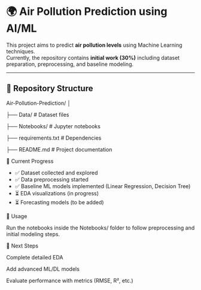 # 🌍 Air Pollution Prediction using AI/ML  

This project aims to predict **air pollution levels** using Machine Learning techniques.  
Currently, the repository contains **initial work (30%)** including dataset preparation, preprocessing, and baseline modeling.  

---

## 📂 Repository Structure  

Air-Pollution-Prediction/
│

├── Data/ # Dataset files

├── Notebooks/ # Jupyter notebooks

├── requirements.txt # Dependencies

├── README.md # Project documentation

🚀 Current Progress  

- ✅ Dataset collected and explored  
- ✅ Data preprocessing started  
- ✅ Baseline ML models implemented (Linear Regression, Decision Tree)  
- ⏳ EDA visualizations (in progress)  
- ⏳ Forecasting models (to be added)

📒 Usage

Run the notebooks inside the Notebooks/ folder to follow preprocessing and initial modeling steps.

🚧 Next Steps

Complete detailed EDA

Add advanced ML/DL models

Evaluate performance with metrics (RMSE, R², etc.)

